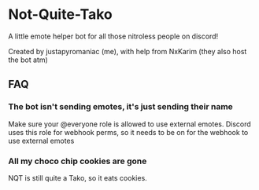 # Not-Quite-Tako

A little emote helper bot for all those nitroless people on discord!

Created by justapyromaniac (me), with help from NxKarim (they also host the bot atm)

## FAQ

### The bot isn't sending emotes, it's just sending their name
Make sure your @everyone role is allowed to use external emotes. 
Discord uses this role for webhook perms, so it needs to be on for the webhook to use external emotes

### All my choco chip cookies are gone
NQT is still quite a Tako, so it eats cookies.
